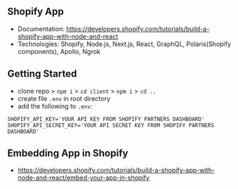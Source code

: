 ## Shopify App
- Documentation: https://developers.shopify.com/tutorials/build-a-shopify-app-with-node-and-react
- Technologies: Shopify, Node.js, Next.js, React, GraphQL, Polaris(Shopify components), Apollo, Ngrok

## Getting Started
- clone repo > `npm i` > `cd client` > `npm i` > `cd ..`
- create file `.env` in root directory
- add the following to `.env`:
```
SHOPIFY_API_KEY='YOUR API KEY FROM SHOPIFY PARTNERS DASHBOARD'
SHOPIFY_API_SECRET_KEY='YOUR API SECRET KEY FROM SHOPIFY PARTNERS DASHBOARD'
```

## Embedding App in Shopify
- https://developers.shopify.com/tutorials/build-a-shopify-app-with-node-and-react/embed-your-app-in-shopify